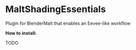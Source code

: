 # MaltShadingEssentials
Plugin for BlenderMalt that enables an Eevee-like workflow

**How to install:**

TODO
